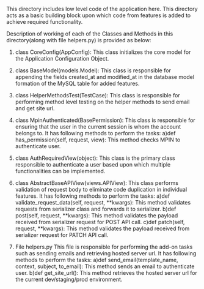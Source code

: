 This directory includes low level code of the application here.
This directory acts as a basic building block upon which code from features is added to achieve required functionality.

Description of working of each of the Classes and Methods in this directory(along with file helpers.py) is provided as below:

1) class CoreConfig(AppConfig):
   This class initializes the core model for the Application Configuration Object.

2) class BaseModel(models.Model):
   This class is responsible for appending the fields created_at and modified_at in the database model
   formation of the MySQL table for added features.

3) class HelperMethodsTest(TestCase):
   This class is responsible for performing method level testing on the helper methods to send email and get site url.

4) class MpinAuthenticated(BasePermission):
   This class is responsible for ensuring that the user in the current session is whom the account belongs to.
   It has following methods to perform the tasks:
   a)def has_permission(self, request, view): This method checks MPIN to authenticate user.

5) class AuthRequiredView(object):
   This class is the primary class responsible to authenticate a user based upon which multiple functionalities
   can be implemented.

6) class AbstractBaseAPIView(views.APIView):
   This class performs validation of request body to eliminate code duplication in individual features.
   It has following methods to perform the tasks:
   a)def validate_request_data(self, request, **kwargs): This method validates requests from
   serializer class and forwards it to serializer.
   b)def post(self, request, **kwargs): This method validates the payload received from serializer request for POST API call.
   c)def patch(self, request, **kwargs): This method validates the payload received from serializer request for PATCH API call.

7) File helpers.py
   This file is responsible for performing the add-on tasks such as sending emails and retrieving hosted server url.
   It has following methods to perform the tasks:
   a)def send_email(template_name, context, subject, to_email): This method sends an email to authenticate user.
   b)def get_site_url(): This method retrieves the hosted server url for the current dev/staging/prod environment.
    


